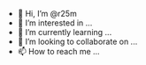 - 👋 Hi, I’m @r25m
- 👀 I’m interested in ...
- 🌱 I’m currently learning ...
- 💞️ I’m looking to collaborate on ...
- 📫 How to reach me ...

<!---
r25m/r25m is a ✨ special ✨ repository because its `README.md` (this file) appears on your GitHub profile.
You can click the Preview link to take a look at your changes.
--->
